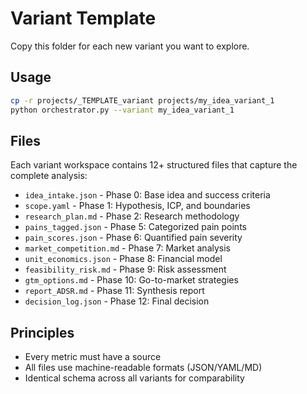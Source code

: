 # Variant Template

Copy this folder for each new variant you want to explore.

## Usage

```bash
cp -r projects/_TEMPLATE_variant projects/my_idea_variant_1
python orchestrator.py --variant my_idea_variant_1
```

## Files

Each variant workspace contains 12+ structured files that capture the complete analysis:

- `idea_intake.json` - Phase 0: Base idea and success criteria
- `scope.yaml` - Phase 1: Hypothesis, ICP, and boundaries
- `research_plan.md` - Phase 2: Research methodology
- `pains_tagged.json` - Phase 5: Categorized pain points
- `pain_scores.json` - Phase 6: Quantified pain severity
- `market_competition.md` - Phase 7: Market analysis
- `unit_economics.json` - Phase 8: Financial model
- `feasibility_risk.md` - Phase 9: Risk assessment
- `gtm_options.md` - Phase 10: Go-to-market strategies
- `report_ADSR.md` - Phase 11: Synthesis report
- `decision_log.json` - Phase 12: Final decision

## Principles

- Every metric must have a source
- All files use machine-readable formats (JSON/YAML/MD)
- Identical schema across all variants for comparability

